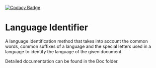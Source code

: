 [![Codacy Badge](https://api.codacy.com/project/badge/Grade/2bf05dc02483489187fdf6d0fac0f33b)](https://www.codacy.com/project/NargisTahara/LanguageIdentifier/dashboard?utm_source=github.com&amp;utm_medium=referral&amp;utm_content=NargisTahara/LanguageIdentifier&amp;utm_campaign=Badge_Grade_Dashboard)

# Language Identifier

A language identification method that takes into account the common words, common suffixes of a language and the special letters used in a language to identify the language of the given document. 

Detailed documentation can be found in the Doc folder. 
